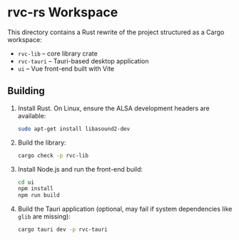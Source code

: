 # rvc-rs Workspace

This directory contains a Rust rewrite of the project structured as a
Cargo workspace:

- `rvc-lib` – core library crate
- `rvc-tauri` – Tauri-based desktop application
- `ui` – Vue front-end built with Vite

## Building

1. Install Rust.
   On Linux, ensure the ALSA development headers are available:
   ```bash
   sudo apt-get install libasound2-dev
   ```
2. Build the library:
   ```bash
   cargo check -p rvc-lib
   ```
3. Install Node.js and run the front-end build:
   ```bash
   cd ui
   npm install
   npm run build
   ```
4. Build the Tauri application (optional, may fail if system
   dependencies like `glib` are missing):
   ```bash
   cargo tauri dev -p rvc-tauri
   ```
